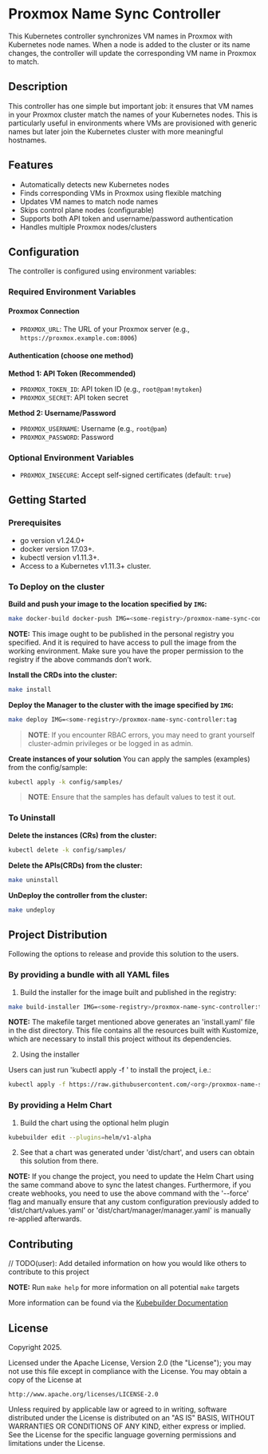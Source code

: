 # Proxmox Name Sync Controller

This Kubernetes controller synchronizes VM names in Proxmox with Kubernetes node names. When a node is added to the cluster or its name changes, the controller will update the corresponding VM name in Proxmox to match.

## Description

This controller has one simple but important job: it ensures that VM names in your Proxmox cluster match the names of your Kubernetes nodes. This is particularly useful in environments where VMs are provisioned with generic names but later join the Kubernetes cluster with more meaningful hostnames.

## Features

- Automatically detects new Kubernetes nodes
- Finds corresponding VMs in Proxmox using flexible matching
- Updates VM names to match node names
- Skips control plane nodes (configurable)
- Supports both API token and username/password authentication
- Handles multiple Proxmox nodes/clusters

## Configuration

The controller is configured using environment variables:

### Required Environment Variables

#### Proxmox Connection
- `PROXMOX_URL`: The URL of your Proxmox server (e.g., `https://proxmox.example.com:8006`)

#### Authentication (choose one method)

**Method 1: API Token (Recommended)**
- `PROXMOX_TOKEN_ID`: API token ID (e.g., `root@pam!mytoken`)
- `PROXMOX_SECRET`: API token secret

**Method 2: Username/Password**
- `PROXMOX_USERNAME`: Username (e.g., `root@pam`)
- `PROXMOX_PASSWORD`: Password

### Optional Environment Variables

- `PROXMOX_INSECURE`: Accept self-signed certificates (default: `true`)

## Getting Started

### Prerequisites
- go version v1.24.0+
- docker version 17.03+.
- kubectl version v1.11.3+.
- Access to a Kubernetes v1.11.3+ cluster.

### To Deploy on the cluster
**Build and push your image to the location specified by `IMG`:**

```sh
make docker-build docker-push IMG=<some-registry>/proxmox-name-sync-controller:tag
```

**NOTE:** This image ought to be published in the personal registry you specified.
And it is required to have access to pull the image from the working environment.
Make sure you have the proper permission to the registry if the above commands don’t work.

**Install the CRDs into the cluster:**

```sh
make install
```

**Deploy the Manager to the cluster with the image specified by `IMG`:**

```sh
make deploy IMG=<some-registry>/proxmox-name-sync-controller:tag
```

> **NOTE**: If you encounter RBAC errors, you may need to grant yourself cluster-admin
privileges or be logged in as admin.

**Create instances of your solution**
You can apply the samples (examples) from the config/sample:

```sh
kubectl apply -k config/samples/
```

>**NOTE**: Ensure that the samples has default values to test it out.

### To Uninstall
**Delete the instances (CRs) from the cluster:**

```sh
kubectl delete -k config/samples/
```

**Delete the APIs(CRDs) from the cluster:**

```sh
make uninstall
```

**UnDeploy the controller from the cluster:**

```sh
make undeploy
```

## Project Distribution

Following the options to release and provide this solution to the users.

### By providing a bundle with all YAML files

1. Build the installer for the image built and published in the registry:

```sh
make build-installer IMG=<some-registry>/proxmox-name-sync-controller:tag
```

**NOTE:** The makefile target mentioned above generates an 'install.yaml'
file in the dist directory. This file contains all the resources built
with Kustomize, which are necessary to install this project without its
dependencies.

2. Using the installer

Users can just run 'kubectl apply -f <URL for YAML BUNDLE>' to install
the project, i.e.:

```sh
kubectl apply -f https://raw.githubusercontent.com/<org>/proxmox-name-sync-controller/<tag or branch>/dist/install.yaml
```

### By providing a Helm Chart

1. Build the chart using the optional helm plugin

```sh
kubebuilder edit --plugins=helm/v1-alpha
```

2. See that a chart was generated under 'dist/chart', and users
can obtain this solution from there.

**NOTE:** If you change the project, you need to update the Helm Chart
using the same command above to sync the latest changes. Furthermore,
if you create webhooks, you need to use the above command with
the '--force' flag and manually ensure that any custom configuration
previously added to 'dist/chart/values.yaml' or 'dist/chart/manager/manager.yaml'
is manually re-applied afterwards.

## Contributing
// TODO(user): Add detailed information on how you would like others to contribute to this project

**NOTE:** Run `make help` for more information on all potential `make` targets

More information can be found via the [Kubebuilder Documentation](https://book.kubebuilder.io/introduction.html)

## License

Copyright 2025.

Licensed under the Apache License, Version 2.0 (the "License");
you may not use this file except in compliance with the License.
You may obtain a copy of the License at

    http://www.apache.org/licenses/LICENSE-2.0

Unless required by applicable law or agreed to in writing, software
distributed under the License is distributed on an "AS IS" BASIS,
WITHOUT WARRANTIES OR CONDITIONS OF ANY KIND, either express or implied.
See the License for the specific language governing permissions and
limitations under the License.

